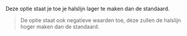 
Deze optie staat je toe je halslijn lager te maken dan de standaard.

> De optie staat ook negatieve waarden toe, deze zullen de halslijn hoger maken dan de standaard.
